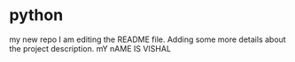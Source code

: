 # python
my new repo
I am editing the README file. Adding some more details about the project description.
mY nAME IS VISHAL
